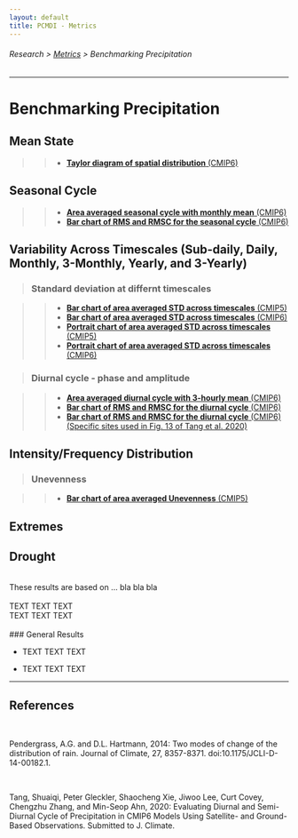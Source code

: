 ```yaml
---
layout: default
title: PCMDI - Metrics
---
```

###### Research > [Metrics][Metrics] > Benchmarking Precipitation
---

# Benchmarking Precipitation

## Mean State

>>- [**Taylor diagram of spatial distribution** (CMIP6)][bar]


## Seasonal Cycle

>>- [**Area averaged seasonal cycle with monthly mean** (CMIP6)][bar]
>>- [**Bar chart of RMS and RMSC for the seasonal cycle** (CMIP6)][bar]

## Variability Across Timescales (Sub-daily, Daily, Monthly, 3-Monthly, Yearly, and 3-Yearly)

>### Standard deviation at differnt timescales

>>- [**Bar chart of area averaged STD across timescales** (CMIP5)][bar]
>>- [**Bar chart of area averaged STD across timescales** (CMIP6)][bar]
>>- [**Portrait chart of area averaged STD across timescales** (CMIP5)][bar]
>>- [**Portrait chart of area averaged STD across timescales** (CMIP6)][bar]


>### Diurnal cycle - phase and amplitude

>>- [**Area averaged diurnal cycle with 3-hourly mean** (CMIP6)][bar]
>>- [**Bar chart of RMS and RMSC for the diurnal cycle** (CMIP6)][bar]
>>- [**Bar chart of RMS and RMSC for the diurnal cycle** (CMIP6) (Specific sites used in Fig. 13 of Tang et al. 2020)][bar]



## Intensity/Frequency Distribution

>### Unevenness

>>- [**Bar chart of area averaged Unevenness** (CMIP5)][bar]



## Extremes


## Drought


<br/>
These results are based on ... bla bla bla
<br/>

<br/>
TEXT TEXT TEXT
 
<br/>
TEXT TEXT TEXT

<br/>

<br/>
### General Results

- TEXT TEXT TEXT 

- TEXT TEXT TEXT 

---

## References
<br/>

Pendergrass, A.G. and D.L. Hartmann, 2014: Two modes of change of the 
distribution of rain. Journal of Climate, 27, 8357-8371. 
doi:10.1175/JCLI-D-14-00182.1.

<br/>

Tang, Shuaiqi, Peter Gleckler, Shaocheng Xie, Jiwoo Lee, Curt Covey, Chengzhu Zhang, and Min-Seop Ahn, 2020: Evaluating Diurnal and Semi-Diurnal Cycle of Precipitation in CMIP6 Models Using Satellite- and Ground-Based Observations. Submitted to J. Climate.
<br/>


[dhkim]: https://atmos.uw.edu/faculty-and-research/core-faculty/daehyun-kim/
[dhkimgroup]: https://sites.google.com/uw.edu/kimresearchgroup
[mjotaskforce]: http://www.wmo.int/pages/prog/arep/wwrp/new/MJO_Task_Force_index.html

[ahn2017]: https://doi.org/10.1007/s00382-017-3558-4
[clivarmjo2009]: https://doi.org/10.1175/2008JCLI2731.1
[kim2009]: https://doi.org/10.1175/2009JCLI3063.1
[Madden1971]: https://doi.org/10.1175/1520-0469(1971)028<0702:DOADOI>2.0.CO;2
[Madden1972]: https://doi.org/10.1175/1520-0469(1972)029<1109:DOGSCC>2.0.CO;2
[Madden1994]: https://doi.org/10.1175/1520-0493(1994)122<0814:OOTDTO>2.0.CO;2

[bar]: https://pcmdi.llnl.gov/pmp-preliminary-results/interactive_plot/precip/diurnal/pr_diurnal.cycle_rms.bar_all.loc.mod_interactive.html


[Metrics]:{{site.baseurl}}/research/metrics/
